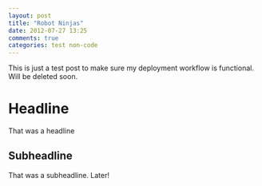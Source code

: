```yaml
---
layout: post
title: "Robot Ninjas"
date: 2012-07-27 13:25
comments: true
categories: test non-code
---
```


This is just a test post to make sure my deployment workflow is functional.
Will be deleted soon.

Headline
========

That was a headline

Subheadline
-----------

That was a subheadline. Later!
